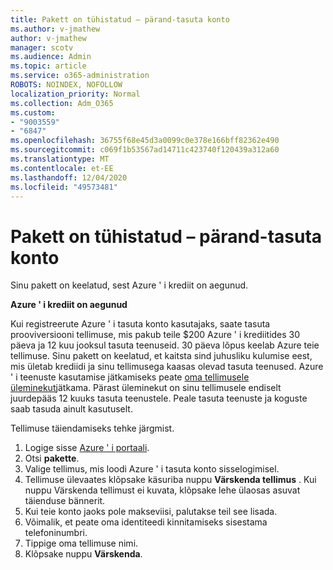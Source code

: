 ```yaml
---
title: Pakett on tühistatud – pärand-tasuta konto
ms.author: v-jmathew
author: v-jmathew
manager: scotv
ms.audience: Admin
ms.topic: article
ms.service: o365-administration
ROBOTS: NOINDEX, NOFOLLOW
localization_priority: Normal
ms.collection: Adm_O365
ms.custom:
- "9003559"
- "6847"
ms.openlocfilehash: 36755f68e45d3a0099c0e378e166bff82362e490
ms.sourcegitcommit: c069f1b53567ad14711c423740f120439a312a60
ms.translationtype: MT
ms.contentlocale: et-EE
ms.lasthandoff: 12/04/2020
ms.locfileid: "49573481"
---
```

# <a name="subscription-cancelled---legacy---free-account"></a>Pakett on tühistatud – pärand-tasuta konto

Sinu pakett on keelatud, sest Azure ' i krediit on aegunud.

**Azure ' i krediit on aegunud**

Kui registreerute Azure ' i tasuta konto kasutajaks, saate tasuta prooviversiooni tellimuse, mis pakub teile $200 Azure ' i krediitides 30 päeva ja 12 kuu jooksul tasuta teenuseid. 30 päeva lõpus keelab Azure teie tellimuse. Sinu pakett on keelatud, et kaitsta sind juhusliku kulumise eest, mis ületab krediidi ja sinu tellimusega kaasas olevad tasuta teenused. Azure ' i teenuste kasutamise jätkamiseks peate [oma tellimusele üleminekut](https://docs.microsoft.com/azure/cost-management-billing/manage/upgrade-azure-subscription)jätkama. Pärast üleminekut on sinu tellimusele endiselt juurdepääs 12 kuuks tasuta teenustele. Peale tasuta teenuste ja koguste saab tasuda ainult kasutuselt.

Tellimuse täiendamiseks tehke järgmist.

1. Logige sisse [Azure ' i portaali](https://portal.azure.com/).
2. Otsi **pakette**.
3. Valige tellimus, mis loodi Azure ' i tasuta konto sisselogimisel.
4. Tellimuse ülevaates klõpsake käsuriba nuppu **Värskenda tellimus** . Kui nuppu Värskenda tellimust ei kuvata, klõpsake lehe ülaosas asuvat täienduse bännerit.
5. Kui teie konto jaoks pole makseviisi, palutakse teil see lisada.
6. Võimalik, et peate oma identiteedi kinnitamiseks sisestama telefoninumbri.
7. Tippige oma tellimuse nimi.
8. Klõpsake nuppu  **Värskenda**.
